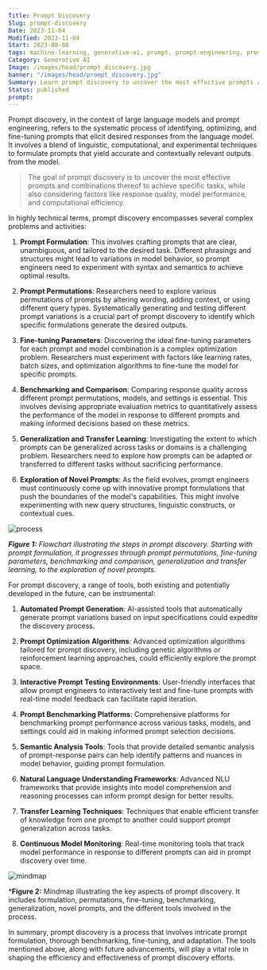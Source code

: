 ```yaml
---
Title: Prompt Discovery
Slug: prompt-discovery
Date: 2023-11-04
Modified: 2023-11-04
Start: 2023-08-08
tags: machine-learning, generative-ai, prompt, prompt-engineering, prompt-discovery
Category: Generative AI
Image: /images/head/prompt_discovery.jpg
banner: "/images/head/prompt_discovery.jpg"
Summary: Learn prompt discovery to uncover the most effective prompts and combinations thereof to achieve specific tasks, while also considering factors like response quality, model performance, and computational efficiency
Status: published
prompt:
---
```


Prompt discovery, in the context of large language models and prompt engineering, refers to the systematic process of identifying, optimizing, and fine-tuning prompts that elicit desired responses from the language model. It involves a blend of linguistic, computational, and experimental techniques to formulate prompts that yield accurate and contextually relevant outputs from the model.

> The goal of prompt discovery is to uncover the most effective prompts and combinations thereof to achieve specific tasks, while also considering factors like response quality, model performance, and computational efficiency.

In highly technical terms, prompt discovery encompasses several complex problems and activities:

1. **Prompt Formulation**: This involves crafting prompts that are clear, unambiguous, and tailored to the desired task. Different phrasings and structures might lead to variations in model behavior, so prompt engineers need to experiment with syntax and semantics to achieve optimal results.

2. **Prompt Permutations**: Researchers need to explore various permutations of prompts by altering wording, adding context, or using different query types. Systematically generating and testing different prompt variations is a crucial part of prompt discovery to identify which specific formulations generate the desired outputs.

3. **Fine-tuning Parameters**: Discovering the ideal fine-tuning parameters for each prompt and model combination is a complex optimization problem. Researchers must experiment with factors like learning rates, batch sizes, and optimization algorithms to fine-tune the model for specific prompts.

4. **Benchmarking and Comparison**: Comparing response quality across different prompt permutations, models, and settings is essential. This involves devising appropriate evaluation metrics to quantitatively assess the performance of the model in response to different prompts and making informed decisions based on these metrics.

5. **Generalization and Transfer Learning**: Investigating the extent to which prompts can be generalized across tasks or domains is a challenging problem. Researchers need to explore how prompts can be adapted or transferred to different tasks without sacrificing performance.

6. **Exploration of Novel Prompts**: As the field evolves, prompt engineers must continuously come up with innovative prompt formulations that push the boundaries of the model's capabilities. This might involve experimenting with new query structures, linguistic constructs, or contextual cues.

![process](/images/prompt_discovery/prompt_discovery_process.png)

***Figure 1:** Flowchart illustrating the steps in prompt discovery. Starting with prompt formulation, it progresses through prompt permutations, fine-tuning parameters, benchmarking and comparison, generalization and transfer learning, to the exploration of novel prompts.*

For prompt discovery, a range of tools, both existing and potentially developed in the future, can be instrumental:

1. **Automated Prompt Generation**: AI-assisted tools that automatically generate prompt variations based on input specifications could expedite the discovery process.

2. **Prompt Optimization Algorithms**: Advanced optimization algorithms tailored for prompt discovery, including genetic algorithms or reinforcement learning approaches, could efficiently explore the prompt space.

3. **Interactive Prompt Testing Environments**: User-friendly interfaces that allow prompt engineers to interactively test and fine-tune prompts with real-time model feedback can facilitate rapid iteration.

4. **Prompt Benchmarking Platforms**: Comprehensive platforms for benchmarking prompt performance across various tasks, models, and settings could aid in making informed prompt selection decisions.

5. **Semantic Analysis Tools**: Tools that provide detailed semantic analysis of prompt-response pairs can help identify patterns and nuances in model behavior, guiding prompt formulation.

6. **Natural Language Understanding Frameworks**: Advanced NLU frameworks that provide insights into model comprehension and reasoning processes can inform prompt design for better results.

7. **Transfer Learning Techniques**: Techniques that enable efficient transfer of knowledge from one prompt to another could support prompt generalization across tasks.

8. **Continuous Model Monitoring**: Real-time monitoring tools that track model performance in response to different prompts can aid in prompt discovery over time.

![mindmap](/images/prompt_discovery/prompt_discovery_mindmap.png)

***Figure 2:** Mindmap illustrating the key aspects of prompt discovery. It includes formulation, permutations, fine-tuning, benchmarking, generalization, novel prompts, and the different tools involved in the process.

In summary, prompt discovery is a process that involves intricate prompt formulation, thorough benchmarking, fine-tuning, and adaptation. The tools mentioned above, along with future advancements, will play a vital role in shaping the efficiency and effectiveness of prompt discovery efforts.
